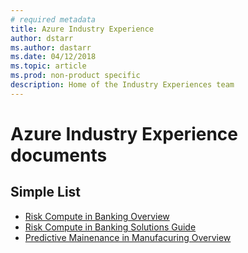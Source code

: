 ```yaml
---
# required metadata
title: Azure Industry Experience 
author: dstarr
ms.author: dastarr
ms.date: 04/12/2018
ms.topic: article
ms.prod: non-product specific
description: Home of the Industry Experiences team
---
```

# Azure Industry Experience documents

## Simple List

- [Risk Compute in Banking Overview](/azure/industry/financial/risk-compute-overview)
- [Risk Compute in Banking Solutions Guide](/azure/industry/financial/risk-compute-sg)
- [Predictive Mainenance in Manufacuring Overview](/azure/industry/manufacturing/pdm-overview)
